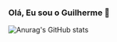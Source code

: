 ### Olá, Eu sou o Guilherme 👋
![Anurag's GitHub stats](https://github-readme-stats.vercel.app/api?username=guilherme-vale&show_icons=true&theme=radical)

